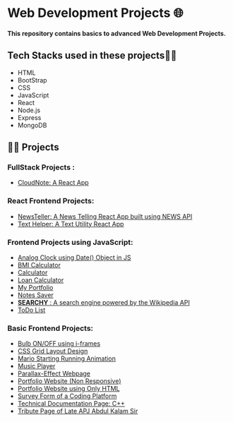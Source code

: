
# Web Development Projects 🌐

#### This repository contains basics to advanced Web Development Projects.

## Tech Stacks used in these projects👨‍💻
- HTML
- BootStrap
- CSS
- JavaScript
- React
- Node.js
- Express
- MongoDB

## 👨‍💻 Projects

### FullStack Projects :
- [CloudNote: A React App](/cloud_note/)
  
### React Frontend Projects:
- [NewsTeller: A News Telling React App built using NEWS API](/news_teller/)
- [Text Helper: A Text Utility React App](/text_helper/)

### Frontend Projects using JavaScript:
- [Analog Clock using Date() Object in JS](/Analog_Clock/)
- [BMI Calculator](/BMI_Calculator/)
- [Calculator](/Calculator/)
- [Loan Calculator](/Loan_Calculator/)
- [My Portfolio](/My_Portfolio/)
- [Notes Saver](/Note_Taker/)
- [**SEARCHY** : A search engine powered by the Wikipedia API](/Searchy-Search_Engine/)
- [ToDo List](/ToDo_List)


### Basic Frontend Projects:
- [Bulb ON/OFF using i-frames](/Bulb-On_OFF/)
- [CSS Grid Layout Design](/CSS-Grid/)
- [Mario Starting Running Animation](/Mario_Run_Animation/)
- [Music Player](/Music_Player/)
- [Parallax-Effect Webpage](/Parallax_Effect_Webpage/)
- [Portfolio Website (Non Responsive)](/Portfolio-Non_Responsive/)
- [Portfolio Website using Only HTML](/Portfolio-Only_HTML/)
- [Survey Form of a Coding Platform](/Survey_Form/)
- [Technical Documentation Page: C++](/Technical_Documentation/)
- [Tribute Page of Late APJ Abdul Kalam Sir](/Tribute_Page-APJ_Kalam)
